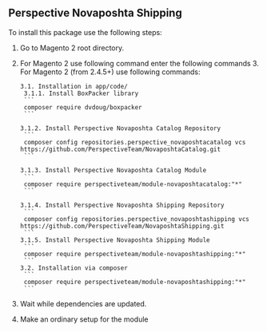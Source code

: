 ## Perspective Novaposhta Shipping

To install this package use the following steps:

1. Go to Magento 2 root directory.
2. For Magento 2 use following command enter the following commands
    3. For Magento 2  (from 2.4.5+) use following commands:

       3.1. Installation in app/code/  
        3.1.1. Install BoxPacker library
        ```
        composer require dvdoug/boxpacker
        ```

       3.1.2. Install Perspective Novaposhta Catalog Repository
        ```  
        composer config repositories.perspective_novaposhtacatalog vcs https://github.com/PerspectiveTeam/NovaposhtaCatalog.git
        ```

       3.1.3. Install Perspective Novaposhta Catalog Module
        ```
        composer require perspectiveteam/module-novaposhtacatalog:"*"  
        ```

       3.1.4. Install Perspective Novaposhta Shipping Repository
        ```
        composer config repositories.perspective_novaposhtashipping vcs https://github.com/PerspectiveTeam/NovaposhtaShipping.git
        ```  
       3.1.5. Install Perspective Novaposhta Shipping Module
        ```
        composer require perspectiveteam/module-novaposhtashipping:"*"  
        ```
       3.2. Installation via composer
        ```
        composer require perspectiveteam/module-novaposhtashipping:"*"  
        ```  
4. Wait while dependencies are updated.
5. Make an ordinary setup for the module
